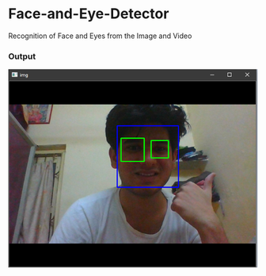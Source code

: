 # Face-and-Eye-Detector
Recognition of Face and Eyes from the Image and Video

### Output
![Output](output.png)
